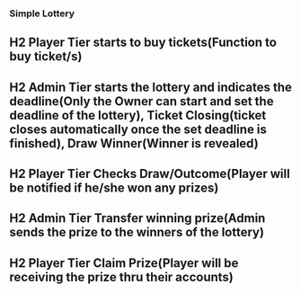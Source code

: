### Simple Lottery

 ## H2 Player Tier starts to buy tickets(Function to buy ticket/s)

 ## H2 Admin Tier starts the lottery and indicates the deadline(Only the Owner can start and set the deadline of the lottery), Ticket Closing(ticket closes automatically once the set deadline is finished), Draw Winner(Winner is revealed)

 ## H2 Player Tier Checks Draw/Outcome(Player will be notified if he/she won any prizes)

 ## H2 Admin Tier Transfer winning prize(Admin sends the prize to the winners of the lottery)

 ## H2 Player Tier Claim Prize(Player will be receiving the prize thru their accounts)

